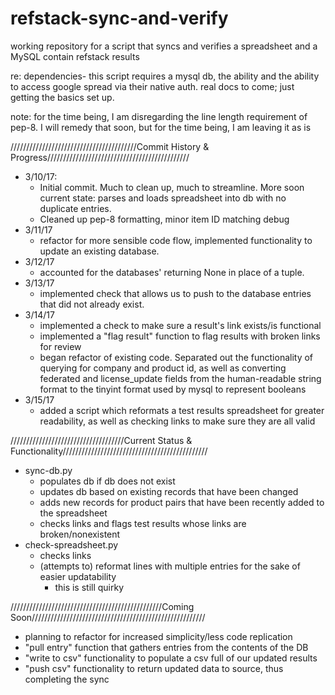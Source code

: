 # refstack-sync-and-verify
working repository for a script that syncs and verifies a spreadsheet and a
MySQL contain refstack results

re: dependencies- this script requires a mysql db, the ability and the ability
to access google spread via their native auth. real docs to come; just getting
the basics set up.

note: for the time being, I am disregarding the line length requirement of
pep-8. I will remedy that soon, but for the time being, I am leaving it as is

////////////////////////////////////////Commit History & Progress/////////////////////////////////////////////

* 3/10/17: 
  - Initial commit. Much to clean up, much to streamline. More soon
    current state: parses and loads spreadsheet into db with no duplicate
    entries.
  - Cleaned up pep-8 formatting, minor item ID matching debug
* 3/11/17
  - refactor for more sensible code flow, implemented functionality
    to update an existing database.
* 3/12/17
  - accounted for the databases' returning None in place of a tuple.
* 3/13/17
  - implemented check that allows us to push to the database entries that
    did not already exist.
* 3/14/17
  - implemented a check to make sure a result's link exists/is
    functional
  - implemented a "flag result" function to flag results with broken links for
    review
  - began refactor of existing code. Separated out the functionality of querying
    for company and product id, as well as converting federated and license_update
    fields from the human-readable string format to the tinyint format used by
    mysql to represent booleans
* 3/15/17
  - added a script which reformats a test results spreadsheet for greater
    readability, as well as checking links to make sure they are all valid

////////////////////////////////////Current Status & Functionality//////////////////////////////////////////////

* sync-db.py
  - populates db if db does not exist
  - updates db based on existing records that have been changed
  - adds new records for product pairs that have been recently added to the spreadsheet
  - checks links and flags test results whose links are broken/nonexistent
* check-spreadsheet.py
  - checks links
  - (attempts to) reformat lines with multiple entries for the sake of easier updatability
    * this is still quirky

////////////////////////////////////////////////Coming Soon///////////////////////////////////////////////////////

*  planning to refactor for increased simplicity/less code replication
* "pull entry" function that gathers entries from the contents of the DB
* "write to csv" functionality to populate a csv full of our updated results
* "push csv" functionality to return updated data to source, thus completing the sync
